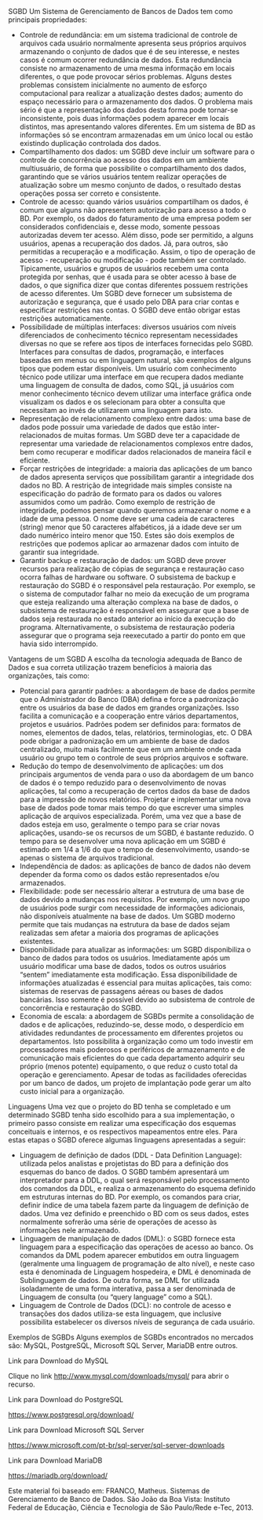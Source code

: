 SGBD
Um Sistema de Gerenciamento de Bancos de Dados tem como principais propriedades:

- Controle de redundância: em um sistema tradicional de controle de arquivos cada usuário normalmente apresenta seus próprios arquivos armazenando o conjunto de dados que é de seu interesse, e nestes casos é comum ocorrer redundância de dados. Esta redundância consiste no armazenamento de uma mesma informação em locais diferentes, o que pode provocar sérios problemas. Alguns destes problemas consistem inicialmente no aumento de esforço computacional para realizar a atualização destes dados; aumento do espaço necessário para o armazenamento dos dados. O problema mais sério é que a representação dos dados desta forma pode tornar-se inconsistente, pois duas informações podem aparecer em locais distintos, mas apresentando valores diferentes. Em um sistema de BD as informações só se encontram armazenadas em um único local ou estão existindo duplicação controlada dos dados.
- Compartilhamento dos dados: um SGBD deve incluir um software para o controle de concorrência ao acesso dos dados em um ambiente multiusuário, de forma que possibilite o compartilhamento dos dados, garantindo que se vários usuários tentem realizar operações de atualização sobre um mesmo conjunto de dados, o resultado destas operações possa ser correto e consistente.
- Controle de acesso: quando vários usuários compartilham os dados, é comum que alguns não apresentem autorização para acesso a todo o BD. Por exemplo, os dados do faturamento de uma empresa podem ser considerados confidenciais e, desse modo, somente pessoas autorizadas devem ter acesso. Além disso, pode ser permitido, a alguns usuários, apenas a recuperação dos dados. Já, para outros, são permitidas a recuperação e a modificação. Assim, o tipo de operação de acesso - recuperação ou modificação - pode também ser controlado. Tipicamente, usuários e grupos de usuários recebem uma conta protegida por senhas, que é usada para se obter acesso à base de dados, o que significa dizer que contas diferentes possuem restrições de acesso diferentes. Um SGBD deve fornecer um subsistema de autorização e segurança, que é usado pelo DBA para criar contas e especificar restrições nas contas. O SGBD deve então obrigar estas restrições automaticamente.
- Possibilidade de múltiplas interfaces: diversos usuários com níveis diferenciados de conhecimento técnico representam necessidades diversas no que se refere aos tipos de interfaces fornecidas pelo SGBD. Interfaces para consultas de dados, programação, e interfaces baseadas em menus ou em linguagem natural, são exemplos de alguns tipos que podem estar disponíveis. Um usuário com conhecimento técnico pode utilizar uma interface em que recupera dados mediante uma linguagem de consulta de dados, como SQL, já usuários com menor conhecimento técnico devem utilizar uma interface gráfica onde visualizam os dados e os selecionam para obter a consulta que necessitam ao invés de utilizarem uma linguagem para isto.
- Representação de relacionamento complexo entre dados: uma base de dados pode possuir uma variedade de dados que estão inter-relacionados de muitas formas. Um SGBD deve ter a capacidade de representar uma variedade de relacionamentos complexos entre dados, bem como recuperar e modificar dados relacionados de maneira fácil e eficiente.
- Forçar restrições de integridade: a maioria das aplicações de um banco de dados apresenta serviços que possibilitam garantir a integridade dos dados no BD. A restrição de integridade mais simples consiste na especificação do padrão de formato para os dados ou valores assumidos como um padrão. Como exemplo de restrição de integridade, podemos pensar quando queremos armazenar o nome e a idade de uma pessoa. O nome deve ser uma cadeia de caracteres (string) menor que 50 caracteres alfabéticos, já a idade deve ser um dado numérico inteiro menor que 150. Estes são dois exemplos de restrições que podemos aplicar ao armazenar dados com intuito de garantir sua integridade.
- Garantir backup e restauração de dados: um SGBD deve prover recursos para realização de cópias de segurança e restauração caso ocorra falhas de hardware ou software. O subsistema de backup e restauração do SGBD é o responsável pela restauração. Por exemplo, se o sistema de computador falhar no meio da execução de um programa que esteja realizando uma alteração complexa na base de dados, o subsistema de restauração é responsável em assegurar que a base de dados seja restaurada no estado anterior ao início da execução do programa. Alternativamente, o subsistema de restauração poderia assegurar que o programa seja reexecutado a partir do ponto em que havia sido interrompido.


Vantagens de um SGBD
A escolha da tecnologia adequada de Banco de Dados e sua correta utilização trazem benefícios à maioria das organizações, tais como:

- Potencial para garantir padrões: a abordagem de base de dados permite que o Administrador do Banco (DBA) defina e force a padronização entre os usuários da base de dados em grandes organizações. Isso facilita a comunicação e a cooperação entre vários departamentos, projetos e usuários. Padrões podem ser definidos para: formatos de nomes, elementos de dados, telas, relatórios, terminologias, etc. O DBA pode obrigar a padronização em um ambiente de base de dados centralizado, muito mais facilmente que em um ambiente onde cada usuário ou grupo tem o controle de seus próprios arquivos e software.
- Redução do tempo de desenvolvimento de aplicações: um dos principais argumentos de venda para o uso da abordagem de um banco de dados é o tempo reduzido para o desenvolvimento de novas aplicações, tal como a recuperação de certos dados da base de dados para a impressão de novos relatórios. Projetar e implementar uma nova base de dados pode tomar mais tempo do que escrever uma simples aplicação de arquivos especializada. Porém, uma vez que a base de dados esteja em uso, geralmente o tempo para se criar novas aplicações, usando-se os recursos de um SGBD, é bastante reduzido. O tempo para se desenvolver uma nova aplicação em um SGBD é estimado em 1/4 a 1/6 do que o tempo de desenvolvimento, usando-se apenas o sistema de arquivos tradicional.
- Independência de dados: as aplicações de banco de dados não devem depender da forma como os dados estão representados e/ou armazenados.
- Flexibilidade: pode ser necessário alterar a estrutura de uma base de dados devido a mudanças nos requisitos. Por exemplo, um novo grupo de usuários pode surgir com necessidade de informações adicionais, não disponíveis atualmente na base de dados. Um SGBD moderno permite que tais mudanças na estrutura da base de dados sejam realizadas sem afetar a maioria dos programas de aplicações existentes.
- Disponibilidade para atualizar as informações: um SGBD disponibiliza o banco de dados para todos os usuários. Imediatamente após um usuário modificar uma base de dados, todos os outros usuários “sentem” imediatamente esta modificação. Essa disponibilidade de informações atualizadas é essencial para muitas aplicações, tais como: sistemas de reservas de passagens aéreas ou bases de dados bancárias. Isso somente é possível devido ao subsistema de controle de concorrência e restauração do SGBD.
- Economia de escala: a abordagem de SGBDs permite a consolidação de dados e de aplicações, reduzindo-se, desse modo, o desperdício em atividades redundantes de processamento em diferentes projetos ou departamentos. Isto possibilita à organização como um todo investir em processadores mais poderosos e periféricos de armazenamento e de comunicação mais eficientes do que cada departamento adquirir seu próprio (menos potente) equipamento, o que reduz o custo total da operação e gerenciamento.
Apesar de todas as facilidades oferecidas por um banco de dados, um projeto de implantação pode gerar um alto custo inicial para a organização.



Linguagens
Uma vez que o projeto do BD tenha se completado e um determinado SGBD tenha sido escolhido para a sua implementação, o primeiro passo consiste em realizar uma especificação dos esquemas conceituais e internos, e os respectivos mapeamentos entre eles. Para estas etapas o SGBD oferece algumas linguagens apresentadas a seguir:

- Linguagem de definição de dados (DDL - Data Definition Language): utilizada pelos analistas e projetistas do BD para a definição dos esquemas do banco de dados. O SGBD também apresentará um interpretador para a DDL, o qual será responsável pelo processamento dos comandos da DDL, e realiza o armazenamento do esquema definido em estruturas internas do BD. Por exemplo, os comandos para criar, definir índice de uma tabela fazem parte da linguagem de definição de dados. Uma vez definido e preenchido o BD com os seus dados, estes normalmente sofrerão uma série de operações de acesso às informações nele armazenado.
- Linguagem de manipulação de dados (DML): o SGBD fornece esta linguagem para a especificação das operações de acesso ao banco. Os comandos da DML podem aparecer embutidos em outra linguagem (geralmente uma linguagem de programação de alto nível), e neste caso esta é denominada de Linguagem hospedeira, e DML é denominada de Sublinguagem de dados. De outra forma, se DML for utilizada isoladamente de uma forma interativa, passa a ser denominada de Linguagem de consulta (ou “query language” como a SQL).
- Linguagem de Controle de Dados (DCL): no controle de acesso e transações dos dados utiliza-se esta linguagem, que inclusive possibilita estabelecer os diversos níveis de segurança de cada usuário.

Exemplos de SGBDs
Alguns exemplos de SGBDs encontrados no mercados são: MySQL, PostgreSQL, Microsoft SQL Server, MariaDB entre outros. 



Link para Download do MySQL

Clique no link http://www.mysql.com/downloads/mysql/ para abrir o recurso.

Link para Download do PostgreSQL

https://www.postgresql.org/download/

Link para Download Microsoft SQL Server

https://www.microsoft.com/pt-br/sql-server/sql-server-downloads

Link para Download MariaDB

https://mariadb.org/download/

Este material foi baseado em:
FRANCO, Matheus. Sistemas de Gerenciamento de Banco de Dados. São João da Boa Vista: Instituto Federal de Educação, Ciência e Tecnologia de São Paulo/Rede e-Tec, 2013.